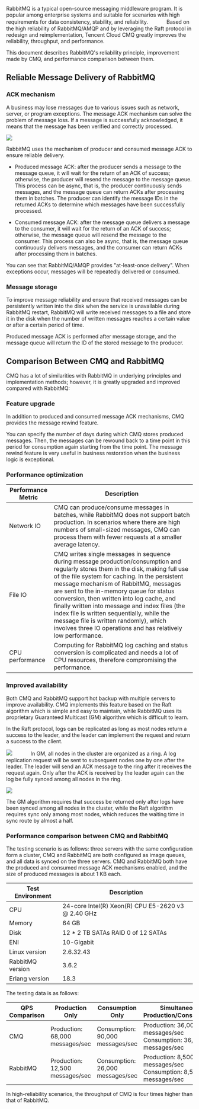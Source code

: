 RabbitMQ is a typical open-source messaging middleware program. It is popular among enterprise systems and suitable for scenarios with high requirements for data consistency, stability, and reliability.
　　　
Based on the high reliability of RabbitMQ/AMQP and by leveraging the Raft protocol in redesign and reimplementation, Tencent Cloud CMQ greatly improves the reliability, throughput, and performance.

This document describes RabbitMQ's reliability principle, improvement made by CMQ, and performance comparison between them.

## Reliable Message Delivery of RabbitMQ
### ACK mechanism

A business may lose messages due to various issues such as network, server, or program exceptions. The message ACK mechanism can solve the problem of message loss. If a message is successfully acknowledged, it means that the message has been verified and correctly processed.

![](https://main.qcloudimg.com/raw/d5e1396efc0cb4abbb53a50b0af5e642.png)

RabbitMQ uses the mechanism of producer and consumed message ACK to ensure reliable delivery.

- Produced message ACK: after the producer sends a message to the message queue, it will wait for the return of an ACK of success; otherwise, the producer will resend the message to the message queue. This process can be async, that is, the producer continuously sends messages, and the message queue can return ACKs after processing them in batches. The producer can identify the message IDs in the returned ACKs to determine which messages have been successfully processed.

- Consumed message ACK: after the message queue delivers a message to the consumer, it will wait for the return of an ACK of success; otherwise, the message queue will resend the message to the consumer. This process can also be async, that is, the message queue continuously delivers messages, and the consumer can return ACKs after processing them in batches.

You can see that RabbitMQ/AMQP provides "at-least-once delivery". When exceptions occur, messages will be repeatedly delivered or consumed.

### Message storage

To improve message reliability and ensure that received messages can be persistently written into the disk when the service is unavailable during RabbitMQ restart, RabbitMQ will write received messages to a file and store it in the disk when the number of written messages reaches a certain value or after a certain period of time.

Produced message ACK is performed after message storage, and the message queue will return the ID of the stored message to the producer.

## Comparison Between CMQ and RabbitMQ

CMQ has a lot of similarities with RabbitMQ in underlying principles and implementation methods; however, it is greatly upgraded and improved compared with RabbitMQ:
### Feature upgrade
In addition to produced and consumed message ACK mechanisms, CMQ provides the message rewind feature.

You can specify the number of days during which CMQ stores produced messages. Then, the messages can be rewound back to a time point in this period for consumption again starting from the time point. The message rewind feature is very useful in business restoration when the business logic is exceptional.

### Performance optimization

| Performance Metric | Description |
|---------|---------|
| Network IO | CMQ can produce/consume messages in batches, while RabbitMQ does not support batch production. In scenarios where there are high numbers of small-sized messages, CMQ can process them with fewer requests at a smaller average latency. |
| File IO | CMQ writes single messages in sequence during message production/consumption and regularly stores them in the disk, making full use of the file system for caching. In the persistent message mechanism of RabbitMQ, messages are sent to the in-memory queue for status conversion, then written into log cache, and finally written into message and index files (the index file is written sequentially, while the message file is written randomly), which involves three IO operations and has relatively low performance. |
| CPU performance | Computing for RabbitMQ log caching and status conversion is complicated and needs a lot of CPU resources, therefore compromising the performance. |

### Improved availability
Both CMQ and RabbitMQ support hot backup with multiple servers to improve availability. CMQ implements this feature based on the Raft algorithm which is simple and easy to maintain, while RabbitMQ uses its proprietary Guaranteed Multicast (GM) algorithm which is difficult to learn.

In the Raft protocol, logs can be replicated as long as most nodes return a success to the leader, and the leader can implement the request and return a success to the client.

![](https://main.qcloudimg.com/raw/9427c939705d656ba71a54c0d9a31f5f.png)
　　　
In GM, all nodes in the cluster are organized as a ring. A log replication request will be sent to subsequent nodes one by one after the leader. The leader will send an ACK message to the ring after it receives the request again. Only after the ACK is received by the leader again can the log be fully synced among all nodes in the ring.

![](https://main.qcloudimg.com/raw/c1602a66ea72818122693805b674b9a1.png)

The GM algorithm requires that success be returned only after logs have been synced among all nodes in the cluster, while the Raft algorithm requires sync only among most nodes, which reduces the waiting time in sync route by almost a half.

### Performance comparison between CMQ and RabbitMQ

The testing scenario is as follows: three servers with the same configuration form a cluster, CMQ and RabbitMQ are both configured as image queues, and all data is synced on the three servers. CMQ and RabbitMQ both have the produced and consumed message ACK mechanisms enabled, and the size of produced messages is about 1 KB each.

| Test Environment | Description |
|---------|---------|
| CPU | 24-core	Intel(R) Xeon(R) CPU E5-2620 v3 @ 2.40 GHz |
| Memory | 64 GB |
| Disk | 12 \* 2 TB SATAs	RAID 0 of 12 SATAs |
| ENI | 10-Gigabit	 |
| Linux version | 2.6.32.43	 |
| RabbitMQ version | 3.6.2 |
| Erlang version | 18.3 |

The testing data is as follows:

| QPS Comparison | Production Only | Consumption Only | Simultaneous Production/Consumption |
|---------|---------|---------|---------|
| CMQ | Production: 68,000 messages/sec | Consumption: 90,000 messages/sec | Production: 36,000 messages/sec<br>Consumption: 36,000 messages/sec |
| RabbitMQ | Production: 12,500 messages/sec | Consumption: 26,000 messages/sec | Production: 8,500 messages/sec<br>Consumption: 8,500 messages/sec |

In high-reliability scenarios, the throughput of CMQ is four times higher than that of RabbitMQ.
